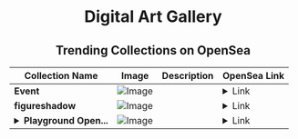 <div align="center">

# Digital Art Gallery

## Trending Collections on OpenSea

| Collection Name                       | Image                                                                                     | Description                       | OpenSea Link                                                                                          |
|---------------------------------------|-------------------------------------------------------------------------------------------|-----------------------------------|--------------------------------------------------------------------------------------------------------|
| **Event** | ![Image](https://i.seadn.io/s/raw/files/a837708742ad8afcb35eb60ba787976d.jpg?w=500&auto=format?w=200&auto=format) |  | <details><summary>Link</summary>[Event](https://opensea.io/collection/event-40594)</details> |
| **figureshadow** | ![Image](https://i.seadn.io/s/raw/files/1b14b2c5637bba76b753e2d8b78fdbdd.png?w=500&auto=format?w=200&auto=format) |  | <details><summary>Link</summary>[figureshadow](https://opensea.io/collection/figureshadow)</details> |
| **<details><summary>Playground Open...</summary>Playground Open Ticketing Ecosystem Event 13041</details>** | ![Image](https://i.seadn.io/s/raw/files/ad4b567b5e819f5eb9dc8588aeb6896f.png?w=500&auto=format?w=200&auto=format) |  | <details><summary>Link</summary>[Playground Open Ticketing Ecosystem Event 13041](https://opensea.io/collection/playground-open-ticketing-ecosystem-event-13041)</details> |

</div>